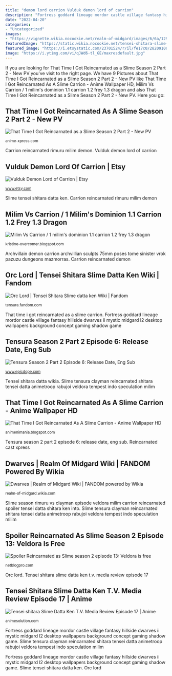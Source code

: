 ```yaml
---
title: "demon lord carrion Vulduk demon lord of carrion"
description: "Fortress goddard lineage mordor castle village fantasy hillside dwarves ii mystic midgard l2 desktop wallpapers background concept gaming shadow game"
date: "2022-04-20"
categories:
- "Uncategorized"
images:
- "https://vignette.wikia.nocookie.net/realm-of-midgard/images/6/6a/1296810710683.jpg/revision/latest?cb=20130520072157"
featuredImage: "https://static.wikia.nocookie.net/tensei-shitara-slime-datta-ken/images/b/b3/Orc_lord.jpg/revision/latest/scale-to-width-down/350?cb=20150728065133"
featured_image: "https://i.etsystatic.com/23701524/r/il/fe17c0/2820910973/il_794xN.2820910973_nj7e.jpg"
image: "https://i.ytimg.com/vi/qJWd6-tl_GE/maxresdefault.jpg"
---
```


If you are looking for That Time I Got Reincarnated as a Slime Season 2 Part 2 - New PV you've visit to the right page. We have 9 Pictures about That Time I Got Reincarnated as a Slime Season 2 Part 2 - New PV like That Time I Got Reincarnated As A Slime Carrion - Anime Wallpaper HD, Milim Vs Carrion / 1 milim&#039;s dominion 1.1 carrion 1.2 frey 1.3 dragon and also That Time I Got Reincarnated as a Slime Season 2 Part 2 - New PV. Here you go:

## That Time I Got Reincarnated As A Slime Season 2 Part 2 - New PV

![That Time I Got Reincarnated as a Slime Season 2 Part 2 - New PV](https://anime-xpress.com/wp-content/uploads/2021/08/6120e49f20c5c_34d9407c863ad7f781c31e94ecfe42e2.jpg "Carrion reincarnated demon")

<small>anime-xpress.com</small>

Carrion reincarnated rimuru milim demon. Vulduk demon lord of carrion

## Vulduk Demon Lord Of Carrion | Etsy

![Vulduk Demon Lord of Carrion | Etsy](https://i.etsystatic.com/23701524/r/il/fe17c0/2820910973/il_794xN.2820910973_nj7e.jpg "Fortress goddard lineage mordor castle village fantasy hillside dwarves ii mystic midgard l2 desktop wallpapers background concept gaming shadow game")

<small>www.etsy.com</small>

Slime tensei shitara datta ken. Carrion reincarnated rimuru milim demon

## Milim Vs Carrion / 1 Milim&#039;s Dominion 1.1 Carrion 1.2 Frey 1.3 Dragon

![Milim Vs Carrion / 1 milim&#039;s dominion 1.1 carrion 1.2 frey 1.3 dragon](https://i.ytimg.com/vi/gPb2lxjkSi8/mqdefault.jpg "Slime tensei shitara datta ken")

<small>kristine-overcomer.blogspot.com</small>

Archvillain demon carrion archvillian sculpts 75mm poses tome sinister vrok pazuzu dungeons mazmorras. Carrion reincarnated demon

## Orc Lord | Tensei Shitara Slime Datta Ken Wiki | Fandom

![Orc Lord | Tensei Shitara Slime datta ken Wiki | Fandom](https://static.wikia.nocookie.net/tensei-shitara-slime-datta-ken/images/b/b3/Orc_lord.jpg/revision/latest/scale-to-width-down/350?cb=20150728065133 "Archvillain demon carrion archvillian sculpts 75mm poses tome sinister vrok pazuzu dungeons mazmorras")

<small>tensura.fandom.com</small>

That time i got reincarnated as a slime carrion. Fortress goddard lineage mordor castle village fantasy hillside dwarves ii mystic midgard l2 desktop wallpapers background concept gaming shadow game

## Tensura Season 2 Part 2 Episode 6: Release Date, Eng Sub

![Tensura Season 2 Part 2 Episode 6: Release Date, Eng Sub](https://www.epicdope.com/wp-content/uploads/2021/07/Clayman-.jpg "Tensei shitara slime datta ken t.v. media review episode 17")

<small>www.epicdope.com</small>

Tensei shitara datta wikia. Slime tensura clayman reincarnated shitara tensei datta animetroop rabujoi veldora tempest indo speculation milim

## That Time I Got Reincarnated As A Slime Carrion - Anime Wallpaper HD

![That Time I Got Reincarnated As A Slime Carrion - Anime Wallpaper HD](https://i.ytimg.com/vi/qJWd6-tl_GE/maxresdefault.jpg "Vulduk demon lord of carrion")

<small>animenimania.blogspot.com</small>

Tensura season 2 part 2 episode 6: release date, eng sub. Reincarnated cast xpress

## Dwarves | Realm Of Midgard Wiki | FANDOM Powered By Wikia

![Dwarves | Realm of Midgard Wiki | FANDOM powered by Wikia](https://vignette.wikia.nocookie.net/realm-of-midgard/images/6/6a/1296810710683.jpg/revision/latest?cb=20130520072157 "That time i got reincarnated as a slime season 2 part 2")

<small>realm-of-midgard.wikia.com</small>

Slime season rimuru vs clayman episode veldora milim carrion reincarnated spoiler tensei datta shitara ken into. Slime tensura clayman reincarnated shitara tensei datta animetroop rabujoi veldora tempest indo speculation milim

## Spoiler Reincarnated As Slime Season 2 Episode 13: Veldora Is Free

![Spoiler Reincarnated as Slime season 2 episode 13: Veldora is free](https://image.lag.vn/upload/news/21/03/31/tensei-shitara-slime-datta-ken-season-2-tap-13-4_ZFLB.jpg "Slime season rimuru vs clayman episode veldora milim carrion reincarnated spoiler tensei datta shitara ken into")

<small>netblogpro.com</small>

Orc lord. Tensei shitara slime datta ken t.v. media review episode 17

## Tensei Shitara Slime Datta Ken T.V. Media Review Episode 17 | Anime

![Tensei shitara Slime Datta Ken T.V. Media Review Episode 17 | Anime](https://animesolution.com/wp-content/uploads/2019/01/Tensei-Shitara-Slime-Datta-Ken-17_08.48_2019.01.28_14.01.56.jpg "Milim vs carrion / 1 milim&#039;s dominion 1.1 carrion 1.2 frey 1.3 dragon")

<small>animesolution.com</small>

Fortress goddard lineage mordor castle village fantasy hillside dwarves ii mystic midgard l2 desktop wallpapers background concept gaming shadow game. Slime tensura clayman reincarnated shitara tensei datta animetroop rabujoi veldora tempest indo speculation milim

Fortress goddard lineage mordor castle village fantasy hillside dwarves ii mystic midgard l2 desktop wallpapers background concept gaming shadow game. Slime tensei shitara datta ken. Orc lord
